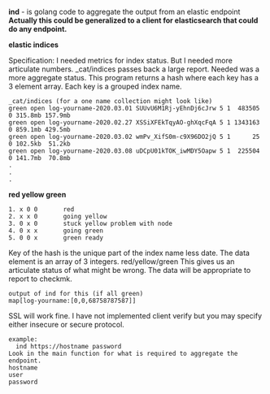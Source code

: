 **ind** - is golang code to aggregate the output from an elastic endpoint
  **Actually this could be generalized to a client for elasticsearch that could do any endpoint.**

**elastic indices**

Specification: I needed metrics for index status. But I needed more articulate numbers.
_cat/indices passes back a large report. Needed was a more aggregate status. This program returns
a hash where each key has a 3 element array. Each key is a grouped index name.
```
_cat/indices (for a one name collection might look like)
green open log-yourname-2020.03.01 SUUvU6M1Rj-yEhnDj6cJrw 5 1  483505 0 315.8mb 157.9mb
green open log-yourname-2020.02.27 XSSiXFEkTqyAO-ghXqcFqA 5 1 1343163 0 859.1mb 429.5mb
green open log-yourname-2020.03.02 wmPv_XifS0m-c9X96DO2jQ 5 1      25 0 102.5kb  51.2kb
green open log-yourname-2020.03.08 uDCpU01kTOK_iwMDY5Oapw 5 1  225504 0 141.7mb  70.8mb
.
.
.
```

**red yellow green**
```
1. x 0 0       red                    
2. x x 0       going yellow
3. 0 x 0       stuck yellow problem with node
4. 0 x x       going green
5. 0 0 x       green ready
```

Key of the hash is the unique part of the index name less date.
The data element is an array of 3 integers. red/yellow/green
This gives us an articulate status of what might be wrong. The data will be appropriate to report to checkmk.

```
output of ind for this (if all green)
map[log-yourname:[0,0,68758787587]]
```

SSL will work fine. I have not implemented client verify but you may specify either insecure or secure protocol.

```
example:
  ind https://hostname password
Look in the main function for what is required to aggregate the endpoint.
hostname
user
password
```
